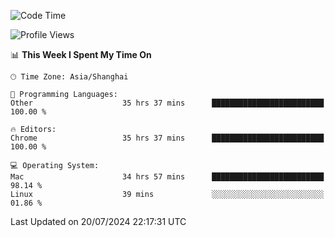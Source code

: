 <!--START_SECTION:waka-->
![Code Time](http://img.shields.io/badge/Code%20Time-2%2C513%20hrs%2034%20mins-blue)

![Profile Views](http://img.shields.io/badge/Profile%20Views-0-blue)

📊 **This Week I Spent My Time On** 

```text
🕑︎ Time Zone: Asia/Shanghai

💬 Programming Languages: 
Other                    35 hrs 37 mins      █████████████████████████   100.00 % 

🔥 Editors: 
Chrome                   35 hrs 37 mins      █████████████████████████   100.00 % 

💻 Operating System: 
Mac                      34 hrs 57 mins      █████████████████████████   98.14 % 
Linux                    39 mins             ░░░░░░░░░░░░░░░░░░░░░░░░░   01.86 % 
```


 Last Updated on 20/07/2024 22:17:31 UTC
<!--END_SECTION:waka-->